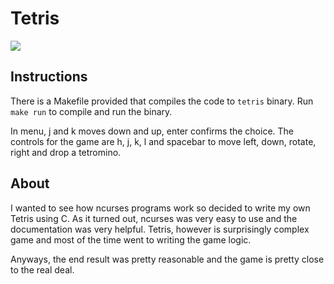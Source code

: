 # Tetris

![](demo.gif)

## Instructions

There is a Makefile provided that compiles the code to `tetris` binary. Run `make run` to compile and run the binary.

In menu, j and k moves down and up, enter confirms the choice.
The controls for the game are h, j, k, l and spacebar to move left, down, rotate, right and drop a tetromino.

## About

I wanted to see how ncurses programs work so decided to write my own Tetris using C. As it turned out, ncurses was very easy to use and the documentation was very helpful. Tetris, however is surprisingly complex game and most of the time went to writing the game logic.

Anyways, the end result was pretty reasonable and the game is pretty close to the real deal.
